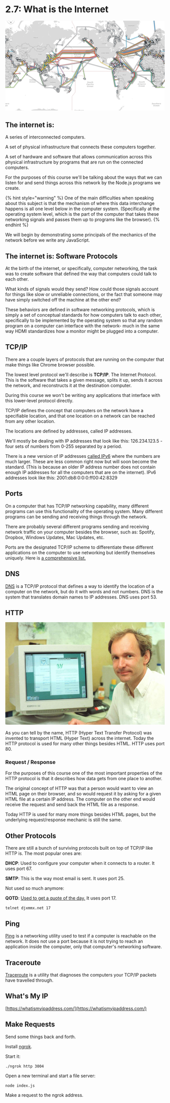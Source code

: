 # 2.7: What is the Internet

![Diagram of the global undersea fiberoptic cables that carry internet traffic across the world.](../.gitbook/assets/image-20151102-16507-fs65z0.png)

## The internet is:

A series of interconnected computers.

A set of physical infrastructure that connects these computers together.

A set of hardware and software that allows communication across this physical infrastructure by programs that are run on the connected computers.

For the purposes of this course we'll be talking about the ways that we can listen for and send things across this network by the Node.js programs we create.

{% hint style="warning" %}
One of the main difficulties when speaking about this subject is that the mechanism of where this data interchange happens is all one level below in the computer system. \(Specifically at the operating system level, which is the part of the computer that takes these networking signals and passes them up to programs like the browser\).
{% endhint %}

We will begin by demonstrating some principals of the mechanics of the network before we write any JavaScript.

## The internet is: Software Protocols

At the birth of the internet, or specifically, computer networking, the task was to create software that defined the way that computers could talk to each other.

What kinds of signals would they send? How could those signals account for things like slow or unreliable connections, or the fact that someone may have simply switched off the machine at the other end?

These behaviors are defined in software networking protocols, which is simply a set of conceptual standards for how computers talk to each other, specifically to be implemented by the operating system so that any random program on a computer can interface with the network- much in the same way HDMI standardizes how a monitor might be plugged into a computer.

## TCP/IP

There are a couple layers of protocols that are running on the computer that make things like Chrome browser possible.

The lowest level protocol we'll describe is **TCP/IP**. The Internet Protocol. This is the software that takes a given message, splits it up, sends it across the network, and reconstructs it at the destination computer.  
  
During this course we won't be writing any applications that interface with this lower-level protocol directly.

TCP/IP defines the concept that computers on the network have a specifiable location, and that one location on a network can be reached from any other location.

The locations are defined by addresses, called IP addresses.

We'll mostly be dealing with IP addresses that look like this: 126.234.123.5 - four sets of numbers from 0-255 separated by a period.

There is a new version of IP addresses [called IPv6](https://en.wikipedia.org/wiki/IPv6) where the numbers are much larger. These are less common right now but will soon become the standard. \(This is because an older IP address number does not contain enough IP addresses for all the computers that are on the internet\). IPv6 addresses look like this: 2001:db8:0:0:0:ff00:42:8329

## Ports

On a computer that has TCP/IP networking capability, many different programs can use this functionality of the operating system. Many different programs can be sending and receiving things through the network.

There are probably several different programs sending and receiving network traffic on your computer besides the browser, such as: Spotify, Dropbox, Windows Updates, Mac Updates, etc.

Ports are the designated TCP/IP scheme to differentiate these different applications on the computer to use networking but identify themselves uniquely. Here is [a comprehensive list.](https://en.wikipedia.org/wiki/List_of_TCP_and_UDP_port_numbers)

## DNS

[DNS](https://en.wikipedia.org/wiki/Domain_Name_System) is a TCP/IP protocol that defines a way to identify the location of a computer on the network, but do it with words and not numbers. DNS is the system that translates domain names to IP addresses. DNS uses port 53.

## HTTP

![](../.gitbook/assets/berners-lee.jpg)

As you can tell by the name, HTTP \(Hyper Text Transfer Protocol\) was invented to transport HTML \(Hyper Text\) across the internet. Today the HTTP protocol is used for many other things besides HTML. HTTP uses port 80.

### Request / Response

For the purposes of this course one of the most important properties of the HTTP protocol is that it describes how data gets from one place to another.

The original concept of HTTP was that a person would want to view an HTML page on their browser, and so would request it by asking for a given HTML file at a certain IP address. The computer on the other end would receive the request and send back the HTML file as a response.

Today HTTP is used for many more things besides HTML pages, but the underlying request/response mechanic is still the same.

## Other Protocols

There are still a bunch of surviving protocols built on top of TCP/IP like HTTP is. The most popular ones are:

**DHCP**: Used to configure your computer when it connects to a router. It uses port 67.

**SMTP**: This is the way most email is sent. It uses port 25.

Not used so much anymore:

**QOTD**: [Used to get a quote of the day.](https://en.wikipedia.org/wiki/QOTD) It uses port 17.

```text
telnet djxmmx.net 17
```

## Ping

[Ping](https://linux.die.net/man/8/ping) is a networking utility used to test if a computer is reachable on the network. It does not use a port because it is not trying to reach an application inside the computer, only that computer's networking software.

## Traceroute

[Traceroute](https://en.wikipedia.org/wiki/Traceroute) is a utility that diagnoses the computers your TCP/IP packets have travelled through.

## What's My IP

[https://whatismyipaddress.com/](https://whatismyipaddress.com/)

## Make Requests

Send some things back and forth.

Install [ngrok](https://ngrok.com/).

Start it:

```text
./ngrok http 3004
```

Open a new terminal and start a file server:

```text
node index.js
```

Make a request to the ngrok address.

